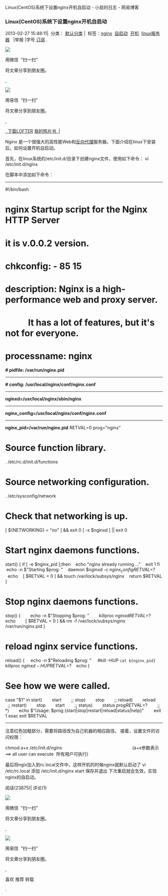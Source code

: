 Linux(CentOS)系统下设置nginx开机自启动 - 小屈的日志 - 网易博客

### Linux(CentOS)系统下设置nginx开机自启动

  2013-02-27 15:48:11|  分类： [默认分类](http://blog.163.com/qsc0624@126/blog/#m=0&t=1&c=fks_087068081080082067084081085095085082081064086082086068087) |  标签：[nginx](http://blog.163.com/qsc0624@126/blog/#m=0&t=3&c=nginx)  [自启动](http://blog.163.com/qsc0624@126/blog/#m=0&t=3&c=自启动)  [开机](http://blog.163.com/qsc0624@126/blog/#m=0&t=3&c=开机)  [linux服务器](http://blog.163.com/qsc0624@126/blog/#m=0&t=3&c=linux服务器)    |举报 |字号 [订阅]() .

 ![](../_resources/76aa36c26dc819ea34f91f742c558593.png)

用微信  “扫一扫”

将文章分享到朋友圈。

 [ ]()

 ![](../_resources/76aa36c26dc819ea34f91f742c558593.png)

用易信  “扫一扫”

将文章分享到朋友圈。

 [ ]()

 [  下载LOFTER](http://www.lofter.com/app?act=qbbkrzydb_20150408_01)  [我的照片书  |](http://yxp.163.com/)

Nginx 是一个很强大的高性能Web和[反向代理](http://baike.baidu.com/view/1165595.htm)服务器。下面介绍在linux下安装后，如何设置开机自启动。

首先，在linux系统的/etc/init.d/目录下创建nginx文件，使用如下命令：
vi /etc/init.d/nginx

在脚本中添加如下命令：

*********************************************************************************************************************************

#!/bin/bash

# nginx Startup script for the Nginx HTTP Server

# it is v.0.0.2 version.

# chkconfig: - 85 15

# description: Nginx is a high-performance web and proxy server.

#            It has a lot of features, but it's not for everyone.

# processname: nginx

**# pidfile: /var/run/nginx.pid**
****
**# config: /usr/local/nginx/conf/nginx.conf**
****
**nginxd=/usr/local/nginx/sbin/nginx**
****
**nginx_config=/usr/local/nginx/conf/nginx.conf**
****
**nginx_pid=/var/run/nginx.pid**
RETVAL=0
prog="nginx"

# Source function library.

. /etc/rc.d/init.d/functions

# Source networking configuration.

. /etc/sysconfig/network

# Check that networking is up.

[ ${NETWORKING} = "no" ] && exit 0
[ -x $nginxd ] || exit 0

# Start nginx daemons functions.

start() {
if [ -e $nginx_pid ];then
   echo "nginx already running...."
   exit 1
fi
   echo -n $"Starting $prog: "
   daemon $nginxd -c ${nginx_config}
  RETVAL=$?
  echo
   [ $RETVAL = 0 ] && touch /var/lock/subsys/nginx
   return $RETVAL
}

# Stop nginx daemons functions.

stop() {
       echo -n $"Stopping $prog: "
       killproc $nginxd
       RETVAL=$?
       echo
       [ $RETVAL = 0 ] && rm -f /var/lock/subsys/nginx /var/run/nginx.pid
}

# reload nginx service functions.

reload() {
    echo -n $"Reloading $prog: "
    #kill -HUP `cat ${nginx_pid}`
    killproc $nginxd -HUP
   RETVAL=$?
   echo
}

# See how we were called.

case "$1" in
start)
       start
       ;;
stop)
       stop
       ;;
reload)
       reload
       ;;
restart)
       stop
       start
       ;;
status)
       status $prog
       RETVAL=$?
       ;;
*)
       echo $"Usage: $prog {start|stop|restart|reload|status|help}"
       exit 1
esac
exit $RETVAL

*********************************************************************************************************************************

注意红色加粗部分，需要将路径改为自己机器的相应路径。
接着，设置文件的访问权限：

chmod a+x /etc/init.d/nginx                                                         (a+x参数表示 ==> all user can execute  所有用户可执行)

最后将ngix加入到rc.local文件中，这样开机的时候nginx就默认启动了
vi /etc/rc.local
添加
/etc/init.d/nginx start
保存并退出
下次重启就会生效，实现nginx的自启动。

 阅读(23875)|  评论(1)

 ![](../_resources/76aa36c26dc819ea34f91f742c558593.png)

用微信  “扫一扫”

将文章分享到朋友圈。

 [ ]()

 ![](../_resources/76aa36c26dc819ea34f91f742c558593.png)

用易信  “扫一扫”

将文章分享到朋友圈。

 [ ]()

 喜欢 推荐 转载

 .